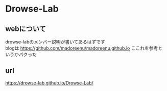# Drowse-Lab
## webについて
drowse-labのメンバー説明が書いてあるはずです  
blogは
https://github.com/madoreenu/madoreenu.github.io 
ここれを参考というかパクった  
## url
https://drowse-lab.github.io/Drowse-Lab/
